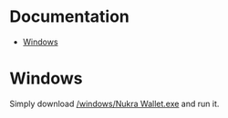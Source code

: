 # Documentation <!-- omit in toc -->

- [Windows](#windows)

# Windows

Simply download [/windows/Nukra Wallet.exe](https://github.com/NukraNetwork/nukra-wallet/windows/Nukra%20Wallet.exe) and run it.
